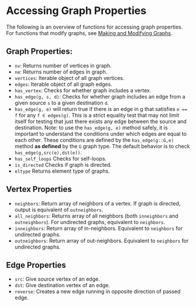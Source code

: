 # Accessing Graph Properties
The following is an overview of functions for accessing graph properties. For functions that modify graphs, see [Making and Modifying Graphs](@ref).

## Graph Properties:

- `nv`: Returns number of vertices in graph.
- `ne`: Returns number of edges in graph.
- `vertices`: Iterable object of all graph vertices.
- `edges`: Iterable object of all graph edges.
- `has_vertex`: Checks for whether graph includes a vertex.
- `has_edge(g, s, d)`: Checks for whether graph includes an edge from a given source `s` to a given destination `d`.
-  `has_edge(g, e)` will return true if there is an edge in g that satisfies `e == f` for any `f ∈ edges(g)`. This is a strict equality test that may not limit itself for testing that just there exists any edge between the source and destination.
Note: to use the `has_edge(g, e)` method safely, it is important to understand the conditions under which edges are equal to each other. These conditions are defined by the `has_edge(g::G,e)` method **as defined** by the `G` graph type. The default behavior is to check `has_edge(g,src(e),dst(e))`.
- `has_self_loops` Checks for self-loops.
- `is_directed` Checks if graph is directed.
- `eltype` Returns element type of graphs.

## Vertex Properties

- `neighbors`: Return array of neighbors of a vertex. If graph is directed, output is equivalent of `outneighbors`.
- `all_neighbors`:  Returns array of all neighbors (both `inneighbors` and `outneighbors`). For undirected graphs, equivalent to `neighbors`.
- `inneighbors`: Return array of in-neighbors. Equivalent to `neighbors` for undirected graphs.
- `outneighbors`: Return array of out-neighbors. Equivalent to `neighbors` for undirected graphs.

## Edge Properties

- `src`: Give source vertex of an edge.
- `dst`: Give destination vertex of an edge.
- `reverse`: Creates a new edge running in opposite direction of passed edge.
